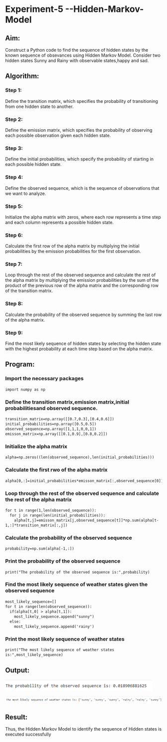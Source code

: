 # Experiment-5 --Hidden-Markov-Model

## Aim:
 Construct a Python code to find the sequence of hidden states by the known sequence of obsevances using Hidden Markov Model. Consider two hidden states Sunny and Rainy with observable states,happy and sad. 
## Algorithm:
### Step 1:
Define the transition matrix, which specifies the probability of transitioning from one hidden state to another.</br>
### Step 2:
Define the emission matrix, which specifies the probability of observing each possible observation given each hidden state.</br>
### Step 3:
Define the initial probabilities, which specify the probability of starting in each possible hidden state.</br>
### Step 4:
Define the observed sequence, which is the sequence of observations that we want to analyze.</br>
### Step 5:
Initialize the alpha matrix with zeros, where each row represents a time step and each column represents a possible hidden state.</br>
### Step 6:
Calculate the first row of the alpha matrix by multiplying the initial probabilities by the emission probabilities for the first observation.</br>
### Step 7:
Loop through the rest of the observed sequence and calculate the rest of the alpha matrix by multiplying the emission probabilities by the sum of the product of the previous row of the alpha matrix and the corresponding row of the transition matrix.</br>
### Step 8:
Calculate the probability of the observed sequence by summing the last row of the alpha matrix.</br>
### Step 9:
Find the most likely sequence of hidden states by selecting the hidden state with the highest probability at each time step based on the alpha matrix.</br>

##  Program:
### Import the necessary packages
```
import numpy as np
```
### Define the transition matrix,emission matrix,initial probabilitiesand observed sequence. 
```
transition_matrix=np.array([[0.7,0.3],[0.4,0.6]])
initial_probabilities=np.array([0.5,0.5])
observed_sequence=np.array([1,1,1,0,0,1])
emisson_matrix=np.array([[0.1,0.9],[0.8,0.2]])
```
### Initialize the alpha matrix 
```
alpha=np.zeros((len(observed_sequence),len(initial_probabilities)))
```
### Calculate the first rwo of the alpha matrix
```
alpha[0,:]=initial_probabilities*emisson_matrix[:,observed_sequence[0]]
```
### Loop through the rest of the observed sequence and calculate the rest of the alpha matrix 
```
for t in range(1,len(observed_sequence)):
  for j in range(len(initial_probabilities)):
    alpha[t,j]=emisson_matrix[j,observed_sequence[t]]*np.sum(alpha[t-1,:]*transition_matrix[:,j])
```
### Calculate the probability of the observed sequence
```
probability=np.sum(alpha[-1,:])
```
### Print the probability of the observed sequence
```
print("The probability of the observed sequence is:",probability)
```
###  Find the most likely sequence of weather states given the observed sequence
```
most_likely_sequence=[]
for t in range(len(observed_sequence)):
  if(alpha[t,0] > alpha[t,1]):
    most_likely_sequence.append("sunny")
  else:
    most_likely_sequence.append('rainy')
```
### Print the most likely sequence of weather states 
```
print("The most likely sequence of weather states is:",most_likely_sequence)
```


## Output:
![](https://github.com/manojvenaram/Experiment-3--Hidden-Markov-Model/blob/main/1.png)

![](https://github.com/manojvenaram/Experiment-3--Hidden-Markov-Model/blob/main/2.png)



## Result:
Thus, the Hidden Markov Model to identify the sequence of Hidden states  is executed successfully 
